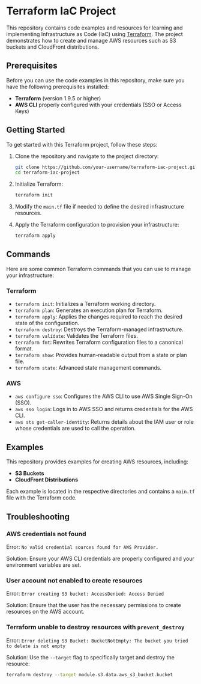 # Terraform IaC Project

This repository contains code examples and resources for learning and implementing Infrastructure as Code (IaC) using [Terraform](https://www.terraform.io/). The project demonstrates how to create and manage AWS resources such as S3 buckets and CloudFront distributions.

## Prerequisites

Before you can use the code examples in this repository, make sure you have the following prerequisites installed:

- **Terraform** (version 1.9.5 or higher)
- **AWS CLI** properly configured with your credentials (SSO or Access Keys)

## Getting Started

To get started with this Terraform project, follow these steps:

1. Clone the repository and navigate to the project directory:

    ```bash
    git clone https://github.com/your-username/terraform-iac-project.git
    cd terraform-iac-project
    ```

2. Initialize Terraform:

    ```bash
    terraform init
    ```

3. Modify the `main.tf` file if needed to define the desired infrastructure resources.

4. Apply the Terraform configuration to provision your infrastructure:

    ```bash
    terraform apply
    ```

## Commands

Here are some common Terraform commands that you can use to manage your infrastructure:

### Terraform

- `terraform init`: Initializes a Terraform working directory.
- `terraform plan`: Generates an execution plan for Terraform.
- `terraform apply`: Applies the changes required to reach the desired state of the configuration.
- `terraform destroy`: Destroys the Terraform-managed infrastructure.
- `terraform validate`: Validates the Terraform files.
- `terraform fmt`: Rewrites Terraform configuration files to a canonical format.
- `terraform show`: Provides human-readable output from a state or plan file.
- `terraform state`: Advanced state management commands.

### AWS

- `aws configure sso`: Configures the AWS CLI to use AWS Single Sign-On (SSO).
- `aws sso login`: Logs in to AWS SSO and returns credentials for the AWS CLI.
- `aws sts get-caller-identity`: Returns details about the IAM user or role whose credentials are used to call the operation.

## Examples

This repository provides examples for creating AWS resources, including:

- **S3 Buckets**
- **CloudFront Distributions**

Each example is located in the respective directories and contains a `main.tf` file with the Terraform code.

## Troubleshooting

### AWS credentials not found

Error: `No valid credential sources found for AWS Provider.`

Solution: Ensure your AWS CLI credentials are properly configured and your environment variables are set.

### User account not enabled to create resources

Error: `Error creating S3 bucket: AccessDenied: Access Denied`

Solution: Ensure that the user has the necessary permissions to create resources on the AWS account.

### Terraform unable to destroy resources with `prevent_destroy`

Error: `Error deleting S3 Bucket: BucketNotEmpty: The bucket you tried to delete is not empty`

Solution: Use the `--target` flag to specifically target and destroy the resource:

```bash
terraform destroy --target module.s3.data.aws_s3_bucket.bucket

